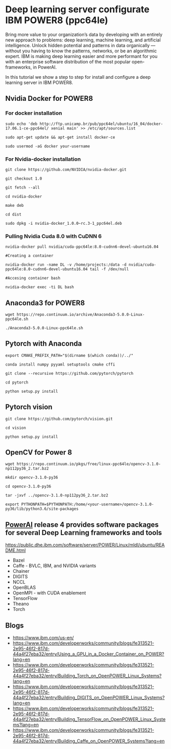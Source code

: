 # Deep learning server configurate IBM POWER8 (ppc64le)

Bring more value to your organization’s data by developing with an entirely new approach to problems: deep learning, machine learning, and artificial intelligence. Unlock hidden potential and patterns in data organically — without you having to know the patterns, networks, or be an algorithmic expert. IBM is making deep learning easier and more performant for you with an enterprise software distribution of the most popular open-frameworks, in PowerAI.

In this tutorial we show a step to step for install and configure a deep learning server in IBM POWER8.

## Nvidia Docker for POWER8

### For docker installation

    sudo echo 'deb http://ftp.unicamp.br/pub/ppc64el/ubuntu/16_04/docker-17.06.1-ce-ppc64el/ xenial main' >> /etc/apt/sources.list

    sudo apt-get update && apt-get install docker-ce

    sudo usermod -aG docker your-username

### For Nvidia-docker installation

    git clone https://github.com/NVIDIA/nvidia-docker.git

    git checkout 1.0

    git fetch --all

    cd nvidia-docker

    make deb

    cd dist

    sudo dpkg -i nvidia-docker_1.0.0~rc.3-1_ppc64el.deb

### Pulling Nvidia Cuda 8.0 with CuDNN 6

    nvidia-docker pull nvidia/cuda-ppc64le:8.0-cudnn6-devel-ubuntu16.04

    #Creating a container

    nvidia-docker run -name DL -v /home/projects:/data -d nvidia/cuda-ppc64le:8.0-cudnn6-devel-ubuntu16.04 tail -f /dev/null

    #Accesing container bash

    nvidia-docker exec -ti DL bash

## Anaconda3 for POWER8

    wget https://repo.continuum.io/archive/Anaconda3-5.0.0-Linux-ppc64le.sh

    ./Anaconda3-5.0.0-Linux-ppc64le.sh

## Pytorch with Anaconda

    export CMAKE_PREFIX_PATH="$(dirname $(which conda))/../"

    conda install numpy pyyaml setuptools cmake cffi

    git clone --recursive https://github.com/pytorch/pytorch

    cd pytorch

    python setup.py install

## Pytorch vision

    git clone https://github.com/pytorch/vision.git

    cd vision

    python setup.py install

## OpenCV for Power 8

    wget https://repo.continuum.io/pkgs/free/linux-ppc64le/opencv-3.1.0-np112py36_2.tar.bz2

    mkdir opencv-3.1.0-py36

    cd opencv-3.1.0-py36

    tar -jxvf ../opencv-3.1.0-np112py36_2.tar.bz2

    export PYTHONPATH=$PYTHONPATH:/home/<your-username>/opencv-3.1.0-py36/lib/python3.6/site-packages


## [PowerAI](http://ibm.biz/poweraideveloper) release 4 provides software packages for several Deep Learning frameworks and tools

https://public.dhe.ibm.com/software/server/POWER/Linux/mldl/ubuntu/README.html


- Bazel
- Caffe - BVLC, IBM, and NVIDIA variants
- Chainer
- DIGITS
- NCCL
- OpenBLAS
- OpenMPI - with CUDA enablement
- TensorFlow
- Theano
- Torch


## Blogs 

- https://www.ibm.com/us-en/
- https://www.ibm.com/developerworks/community/blogs/fe313521-2e95-46f2-817d-44a4f27eba32/entry/Using_a_GPU_in_a_Docker_Container_on_POWER?lang=en
- https://www.ibm.com/developerworks/community/blogs/fe313521-2e95-46f2-817d-44a4f27eba32/entry/Building_Torch_on_OpenPOWER_Linux_Systems?lang=en
- https://www.ibm.com/developerworks/community/blogs/fe313521-2e95-46f2-817d-44a4f27eba32/entry/Building_DIGITS_on_OpenPOWER_Linux_Systems?lang=en
- https://www.ibm.com/developerworks/community/blogs/fe313521-2e95-46f2-817d-44a4f27eba32/entry/Building_TensorFlow_on_OpenPOWER_Linux_Systems?lang=en
- https://www.ibm.com/developerworks/community/blogs/fe313521-2e95-46f2-817d-44a4f27eba32/entry/Building_Caffe_on_OpenPOWER_Systems?lang=en
